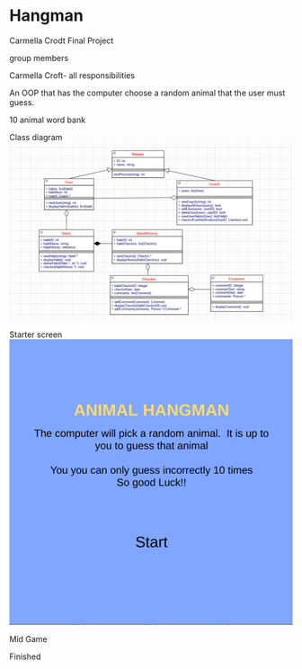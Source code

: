 # Hangman
Carmella Crodt
Final Project

 group members
 
 Carmella Croft- all responsibilities
 
 An OOP that has the computer choose a random animal that the user must guess. 
 
 10 animal word bank

Class diagram
![hangman](https://github.com/CarmellaCroft/Hangman/blob/main/image/Hangman%201.png?raw=true)

Starter screen
![starter](https://github.com/CarmellaCroft/Hangman/blob/main/image/Start%20page%202021-05-24%206.04.32%20PM.png?raw=true)

Mid Game
![]()

Finished
![]()
